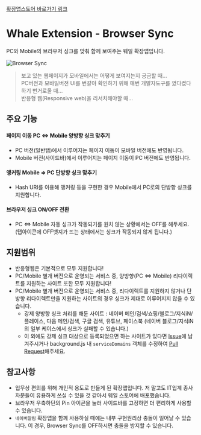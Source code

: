 [확장앱스토어 바로가기 링크](https://store.whale.naver.com/detail/oebpjpinlkhmpegobkdfgojbngjhjgbg?hl=ko)

# Whale Extension - Browser Sync
PC와 Mobile의 브라우저 싱크를 맞춰 함께 보여주는 웨일 확장앱입니다.

![Browser Sync](https://github.com/HyunSangHan/WhaleBrowserSync/blob/master/images/browser_sync_motion.gif)

> 보고 있는 웹페이지가 모바일에서는 어떻게 보여지는지 궁금할 때...  
> PC버전과 모바일버전 UI를 번갈아 확인하기 위해 매번 개발자도구를 껐다켰다 하기 번거로울 때...  
> 반응형 웹(Responsive web)을 리서치해야할 때...

## 주요 기능
#### 페이지 이동 PC ⇔ Mobile 양방향 싱크 맞추기
- PC 버전(일반탭)에서 이루어지는 페이지 이동이 모바일 버전에도 반영됩니다.
- Mobile 버전(사이드바)에서 이루어지는 페이지 이동이 PC 버전에도 반영됩니다.
​
#### 앵커링 Mobile ⇒ PC 단방향 싱크 맞추기
- Hash URI를 이용해 앵커링 등을 구현한 경우 Mobile에서 PC로의 단방향 싱크를 지원합니다.

#### 브라우저 싱크 ON/OFF 전환
- PC ⇔ Mobile 자동 싱크가 작동되기를 원치 않는 상황에서는 OFF를 해두세요.(탭아이콘에 OFF뱃지가 뜨는 상태에서는 싱크가 작동되지 않게 됩니다.)
​
​
## 지원범위
- 반응형웹은 기본적으로 모두 지원합니다!
- PC/Mobile 별개 버전으로 운영되는 서비스 중, 양방향(PC ⇔ Mobile) 리다이렉트를 지원하는 사이트 또한 모두 지원합니다!
- PC/Mobile 별개 버전으로 운영되는 서비스 중, 리다이렉트를 지원하지 않거나 단방향 리다이렉트만을 지원하는 사이트의 경우 싱크가 제대로 이루어지지 않을 수 있습니다.
  * 강제 양방향 싱크 처리를 해둔 사이트 : 네이버 메인/검색/쇼핑/블로그/지식iN/플레이스, 다음 메인/검색, 구글 검색, 유튜브, 페이스북 (네이버 블로그/지식iN의 일부 케이스에서 싱크가 실패할 수 있습니다.)
  * 이 외에도 강제 싱크 대상으로 등록되었으면 하는 사이트가 있다면 [Issue](https://github.com/HyunSangHan/WhaleBrowserSync/issues)에 남겨주시거나 background.js 내 `serviceDomains` 객체를 수정하여 [Pull Request](https://github.com/HyunSangHan/WhaleBrowserSync/pulls)해주세요.
​
​
## 참고사항 
- 업무상 편의를 위해 개인적 용도로 만들게 된 확장앱입니다. 저 말고도 IT업계 종사자분들이 유용하게 쓰실 수 있을 것 같아서 웨일 스토어에 배포했습니다.
- 브라우저 우측하단의 Pin 아이콘을 눌러 사이드바를 고정하면 더 편리하게 사용할 수 있습니다.
- `네이버알림` 확장앱을 함께 사용하실 때에는 내부 구현원리상 충돌이 일어날 수 있습니다. 이 경우, Browser Sync를 OFF하시면 충돌을 방지할 수 있습니다.